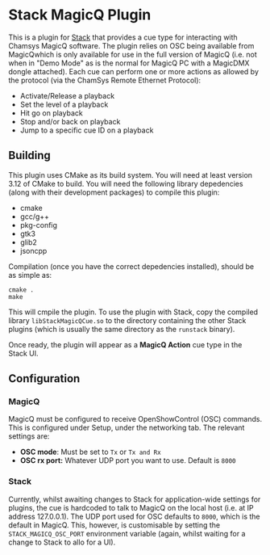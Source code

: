 # Stack MagicQ Plugin

This is a plugin for [Stack](https://github.com/claytonpeters/stacl) that
provides a cue type for interacting with Chamsys MagicQ software. The plugin
relies on OSC being available from MagicQwhich is only available for use in the
full version of MagicQ (i.e. not when in "Demo Mode" as is the normal for MagicQ
PC with a MagicDMX dongle attached). Each cue can perform one or more actions as
allowed by the protocol (via the ChamSys Remote Ethernet Protocol):

* Activate/Release a playback
* Set the level of a playback
* Hit go on playback
* Stop and/or back on playback
* Jump to a specific cue ID on a playback

## Building

This plugin uses CMake as its build system. You will need at least version 3.12
of CMake to build. You will need the following library depedencies (along with
their development packages) to compile this plugin:

* cmake
* gcc/g++
* pkg-config
* gtk3
* glib2
* jsoncpp

Compilation (once you have the correct depedencies installed), should be as
simple as:

```shell
cmake .
make
```

This will cmpile the plugin. To use the plugin with Stack, copy the compiled
library `libStackMagicQCue.so` to the directory containing the other Stack
plugins (which is usually the same directory as the `runstack` binary).

Once ready, the plugin will appear as a **MagicQ Action** cue type in the Stack
UI.

## Configuration

### MagicQ

MagicQ must be configured to receive OpenShowControl (OSC) commands. This is
configured under Setup, under the networking tab. The relevant settings are:

* **OSC mode**: Must be set to `Tx` or `Tx and Rx`
* **OSC rx port:** Whatever UDP port you want to use. Default is `8000`

### Stack

Currently, whilst awaiting changes to Stack for application-wide settings for
plugins, the cue is hardcoded to talk to MagicQ on the local host (i.e. at IP
address 127.0.0.1). The UDP port used for OSC defaults to `8000`, which is the
default in MagicQ. This, however, is customisable by setting the
`STACK_MAGICQ_OSC_PORT` environment variable (again, whilst waiting for a change
to Stack to allo for a UI).


